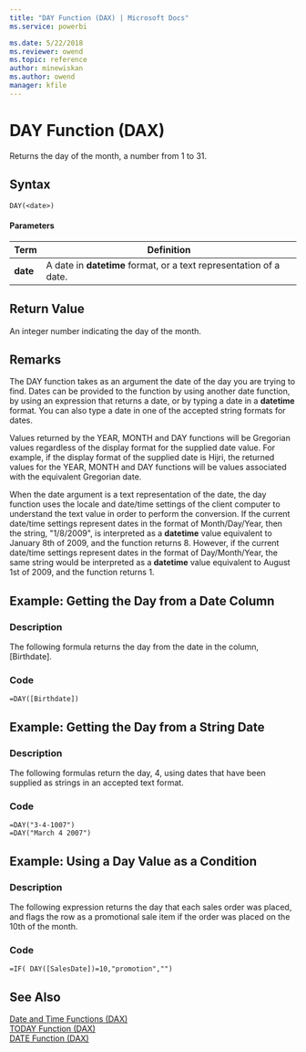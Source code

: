 ```yaml
---
title: "DAY Function (DAX) | Microsoft Docs"
ms.service: powerbi 

ms.date: 5/22/2018
ms.reviewer: owend
ms.topic: reference
author: minewiskan
ms.author: owend
manager: kfile
---
```

# DAY Function (DAX)
Returns the day of the month, a number from 1 to 31.  
  
## Syntax  
  
```dax
DAY(<date>)  
```
  
#### Parameters  
  
|Term|Definition|  
|--------|--------------|  
|**date**|A date in **datetime** format, or a text representation of a date.|  
  
## Return Value  
An integer number indicating the day of the month.  
  
## Remarks  
The DAY function takes as an argument the date of the day you are trying to find. Dates can be provided to the function by using another date function, by using an expression that returns a date, or by typing a date in a **datetime** format. You can also type a date in one of the accepted string formats for dates.  
  
Values returned by the YEAR, MONTH and DAY functions will be Gregorian values regardless of the display format for the supplied date value. For example, if the display format of the supplied date is Hijri, the returned values for the YEAR, MONTH and DAY functions will be values associated with the equivalent Gregorian date.  
  
When the date argument is a text representation of the date, the day function uses the locale and date/time settings of the client computer to understand the text value in order to perform the conversion. If the current date/time settings represent dates in the format of Month/Day/Year, then the string, "1/8/2009", is interpreted as a **datetime** value equivalent to January 8th of 2009, and the function returns 8. However, if the current date/time settings represent dates in the format of Day/Month/Year, the same string would be interpreted as a **datetime** value equivalent to August 1st of 2009, and the function returns 1.  
  
## Example: Getting the Day from a Date Column  
  
### Description  
The following formula returns the day from the date in the column, [Birthdate].  
  
### Code  
  
```dax
=DAY([Birthdate])  
```
  
## Example: Getting the Day from a String Date  
  
### Description  
The following formulas return the day, 4, using dates that have been supplied as strings in an accepted text format.  
  
### Code  
  
```dax
=DAY("3-4-1007")  
=DAY("March 4 2007")  
```
  
## Example: Using a Day Value as a Condition  
  
### Description  
The following expression returns the day that each sales order was placed, and flags the row as a promotional sale item if the order was placed on the 10th of the month.  
  
### Code  
  
```dax
=IF( DAY([SalesDate])=10,"promotion","")  
```
  
## See Also  
[Date and Time Functions &#40;DAX&#41;](date-and-time-functions-dax.md)  
[TODAY Function &#40;DAX&#41;](today-function-dax.md)  
[DATE Function &#40;DAX&#41;](date-function-dax.md)  
  
